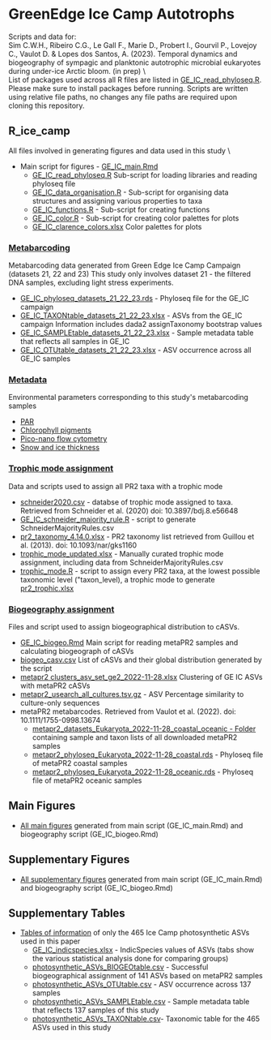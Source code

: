 # GreenEdge Ice Camp Autotrophs

Scripts and data for: \
Sim C.W.H., Ribeiro C.G., Le Gall F., Marie D., Probert I., Gourvil P., Lovejoy C., Vaulot D. & Lopes dos Santos, A. (2023). Temporal dynamics and biogeography of sympagic and planktonic autotrophic microbial eukaryotes during under-ice Arctic bloom. (in prep) \ 
<br>
List of packages used across all R files are listed in  [GE_IC_read_phyloseq.R](https://github.com/clarencesimple/SIM_GreenEdge_IceCamp/blob/main/R_ice_camp/GE_IC_read_phyloseq.R). Please make sure to install packages before running. Scripts are written using relative file paths, no changes any file paths are required upon cloning this repository.

## R_ice_camp
All files involved in generating figures and data used in this study \

* Main script for figures - [GE_IC_main.Rmd](https://github.com/clarencesimple/SIM_GreenEdge_IceCamp/blob/main/R_ice_camp/GE_IC_main.Rmd)
     * [GE_IC_read_phyloseq.R](https://github.com/clarencesimple/SIM_GreenEdge_IceCamp/blob/main/R_ice_camp/GE_IC_read_phyloseq.R) Sub-script for loading libraries and reading phyloseq file
     * [GE_IC_data_organisation.R](https://github.com/clarencesimple/SIM_GreenEdge_IceCamp/blob/main/R_ice_camp/GE_IC_data_organisation.R) - Sub-script for organising data structures and assigning various properties to taxa
     * [GE_IC_functions.R](https://github.com/clarencesimple/SIM_GreenEdge_IceCamp/blob/main/R_ice_camp/GE_IC_functions.R) - Sub-script for creating functions 
     * [GE_IC_color.R](https://github.com/clarencesimple/SIM_GreenEdge_IceCamp/blob/main/R_ice_camp/GE_IC_color.R) - Sub-script for creating color palettes for plots
     * [GE_IC_clarence_colors.xlsx](https://github.com/clarencesimple/SIM_GreenEdge_IceCamp/blob/main/R_ice_camp/GE_IC_clarence_colors.xlsx) Color palettes for plots
     
### [Metabarcoding](https://github.com/clarencesimple/SIM_GreenEdge_IceCamp/tree/main/R_ice_camp/metadata) 
Metabarcoding data generated from Green Edge Ice Camp Campaign (datasets 21, 22 and 23)
This study only involves dataset 21 - the filtered DNA samples, excluding light stress experiments.
* [GE_IC_phyloseq_datasets_21_22_23.rds](https://github.com/clarencesimple/SIM_GreenEdge_IceCamp/blob/main/R_ice_camp/metabarcoding/GE_IC_phyloseq_datasets_21_22_23.rds) - Phyloseq file for the GE_IC campaign
* [GE_IC_TAXONtable_datasets_21_22_23.xlsx](https://github.com/clarencesimple/SIM_GreenEdge_IceCamp/blob/main/R_ice_camp/metabarcoding/GE_IC_TAXONtable_datasets_21_22_23.xlsx) - ASVs from the GE_IC campaign Information includes dada2 assignTaxonomy bootstrap values
* [GE_IC_SAMPLEtable_datasets_21_22_23.xlsx](https://github.com/clarencesimple/SIM_GreenEdge_IceCamp/blob/main/R_ice_camp/metabarcoding/GE_IC_SAMPLEtable_datasets_21_22_23.xlsx) - Sample metadata table that reflects all samples in GE_IC
* [GE_IC_OTUtable_datasets_21_22_23.xlsx](https://github.com/clarencesimple/SIM_GreenEdge_IceCamp/blob/main/R_ice_camp/metabarcoding/GE_IC_OTUtable_datasets_21_22_23.xlsx) - ASV occurrence across all GE_IC samples
 
### [Metadata](https://github.com/clarencesimple/SIM_GreenEdge_IceCamp/tree/main/R_ice_camp/metadata) 
Environmental parameters corresponding to this study's metabarcoding samples
* [PAR](https://github.com/clarencesimple/SIM_GreenEdge_IceCamp/blob/main/R_ice_camp/metadata/metadata_PAR.csv.gz)
* [Chlorophyll pigments](https://github.com/clarencesimple/SIM_GreenEdge_IceCamp/blob/main/R_ice_camp/metadata/metadata_chla_pigments.csv)
* [Pico-nano flow cytometry](https://github.com/clarencesimple/SIM_GreenEdge_IceCamp/blob/main/R_ice_camp/metadata/metadata_cytometry.xlsx)
* [Snow and ice thickness](https://github.com/clarencesimple/SIM_GreenEdge_IceCamp/blob/main/R_ice_camp/metadata/metadata_icesnow.xlsx)
 
### [Trophic mode assignment](https://github.com/clarencesimple/SIM_GreenEdge_IceCamp/tree/main/R_ice_camp/trophic_mode_assignment)
Data and scripts used to assign all PR2 taxa with a trophic mode
* [schneider2020.csv](https://github.com/clarencesimple/SIM_GreenEdge_IceCamp/blob/main/R_ice_camp/trophic_mode_assignment/SchneiderMajorityRules.csv) - databse of trophic mode assigned to taxa. Retrieved from Schneider et al. (2020) doi: 10.3897/bdj.8.e56648
* [GE_IC_schneider_majority_rule.R](https://github.com/clarencesimple/SIM_GreenEdge_IceCamp/blob/main/R_ice_camp/trophic_mode_assignment/GE_IC_schneider_majority_rule.R) - script to generate SchneiderMajorityRules.csv
* [pr2_taxonomy_4.14.0.xlsx](https://github.com/clarencesimple/SIM_GreenEdge_IceCamp/blob/main/R_ice_camp/trophic_mode_assignment/pr2_taxonomy_4.14.0.xlsx) - PR2 taxonomy list retrieved from Guillou et al. (2013). doi: 10.1093/nar/gks1160
* [trophic_mode_updated.xlsx](https://github.com/clarencesimple/SIM_GreenEdge_IceCamp/blob/main/R_ice_camp/trophic_mode_assignment/trophic_mode_updated.xlsx) - Manually curated trophic mode assignment, including data from SchneiderMajorityRules.csv
* [trophic_mode.R](https://github.com/clarencesimple/SIM_GreenEdge_IceCamp/blob/main/R_ice_camp/trophic_mode_assignment/trophic_mode.R) - script to assign every PR2 taxa, at the lowest possible taxonomic level ("taxon_level), a trophic mode to generate [pr2_trophic.xlsx](https://github.com/clarencesimple/SIM_GreenEdge_IceCamp/blob/main/R_ice_camp/trophic_mode_assignment/pr2_trophic.xlsx)

### [Biogeography assignment](https://github.com/clarencesimple/SIM_GreenEdge_IceCamp/tree/main/R_ice_camp/biogeoraphy_assignment_metaPR2)
Files and script used to assign biogeographical distribution to cASVs.
* [GE_IC_biogeo.Rmd](https://github.com/clarencesimple/SIM_GreenEdge_IceCamp/blob/main/R_ice_camp/biogeoraphy_assignment_metaPR2/GE_IC_biogeo.Rmd) Main script for reading metaPR2 samples and calculating biogeograph of cASVs 
* [biogeo_casv.csv](https://github.com/clarencesimple/SIM_GreenEdge_IceCamp/blob/main/R_ice_camp/biogeoraphy_assignment_metaPR2/biogeo_casv.csv) List of cASVs and their global distribution generated by the script
* [metapr2 clusters_asv_set_ge2_2022-11-28.xlsx](https://github.com/clarencesimple/SIM_GreenEdge_IceCamp/blob/main/R_ice_camp/biogeoraphy_assignment_metaPR2/metapr2%20clusters_asv_set_ge2_2022-11-28.xlsx) Clustering of GE IC ASVs with metaPR2 cASVs
* [metapr2_usearch_all_cultures.tsv.gz](https://github.com/clarencesimple/SIM_GreenEdge_IceCamp/blob/main/R_ice_camp/biogeoraphy_assignment_metaPR2/metapr2_usearch_all_cultures.tsv.gz) - ASV Percentage similarity to culture-only sequences
* metaPR2 metabarcodes. Retrieved from Vaulot et al. (2022). doi: 10.1111/1755-0998.13674
    * [metapr2_datasets_Eukaryota_2022-11-28_coastal_oceanic - Folder](https://github.com/clarencesimple/SIM_GreenEdge_IceCamp/tree/main/R_ice_camp/biogeoraphy_assignment_metaPR2/metapr2_datasets_Eukaryota_2022-11-28_coastal_oceanic) containing sample and taxon lists of all downloaded metaPR2 samples
    * [metapr2_phyloseq_Eukaryota_2022-11-28_coastal.rds](https://github.com/clarencesimple/SIM_GreenEdge_IceCamp/blob/main/R_ice_camp/biogeoraphy_assignment_metaPR2/metapr2_phyloseq_Eukaryota_2022-11-28_coastal.rds) - Phyloseq file of metaPR2 coastal samples
    * [metapr2_phyloseq_Eukaryota_2022-11-28_oceanic.rds](https://github.com/clarencesimple/SIM_GreenEdge_IceCamp/blob/main/R_ice_camp/biogeoraphy_assignment_metaPR2/metapr2_phyloseq_Eukaryota_2022-11-28_oceanic.rds) - Phyloseq file of metaPR2 oceanic samples
 
## Main Figures
* [All main figures](https://github.com/clarencesimple/SIM_GreenEdge_IceCamp/tree/main/main_figures) generated from main script (GE_IC_main.Rmd) and biogeography script (GE_IC_biogeo.Rmd)

## Supplementary Figures
* [All supplementary figures](https://github.com/clarencesimple/SIM_GreenEdge_IceCamp/tree/main/supplementary_figures) generated from main script (GE_IC_main.Rmd) and biogeography script (GE_IC_biogeo.Rmd)

## Supplementary Tables
* [Tables of information](https://github.com/clarencesimple/SIM_GreenEdge_IceCamp/tree/main/supplementary_tables) of only the 465 Ice Camp photosynthetic ASVs used in this paper
    * [GE_IC_indicspecies.xlsx](https://github.com/clarencesimple/SIM_GreenEdge_IceCamp/blob/main/supplementary_tables/GE_IC_indicspecies.xlsx) - IndicSpecies values of ASVs (tabs show the various statistical analysis done for comparing groups)
    * [photosynthetic_ASVs_BIOGEOtable.csv](https://github.com/clarencesimple/SIM_GreenEdge_IceCamp/blob/main/supplementary_tables/photosynthetic_ASVs_BIOGEOtable.csv) - Successful biogeographical assignment of 141 ASVs based on metaPR2 samples
    * [photosynthetic_ASVs_OTUtable.csv](https://github.com/clarencesimple/SIM_GreenEdge_IceCamp/blob/main/supplementary_tables/photosynthetic_ASVs_OTUtable.csv) - ASV occurrence across 137 samples
    * [photosynthetic_ASVs_SAMPLEtable.csv](https://github.com/clarencesimple/SIM_GreenEdge_IceCamp/blob/main/supplementary_tables/photosynthetic_ASVs_SAMPLEtable.csv) - Sample metadata table that reflects 137 samples of this study
    * [photosynthetic_ASVs_TAXONtable.csv](https://github.com/clarencesimple/SIM_GreenEdge_IceCamp/blob/main/supplementary_tables/photosynthetic_ASVs_TAXONtable.csv)- Taxonomic table for the 465 ASVs used in this study


